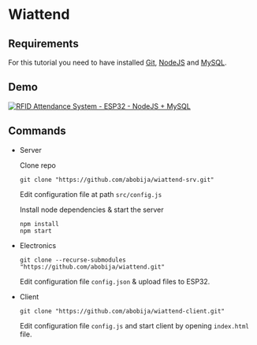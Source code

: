 # Wiattend

## Requirements

For this tutorial you need to have installed [Git](https://git-scm.com/downloads), [NodeJS](https://nodejs.org) and [MySQL](https://www.mysql.com/).

## Demo

[![RFID Attendance System - ESP32 - NodeJS + MySQL](https://img.youtube.com/vi/TH8eR9hSwzc/hqdefault.jpg)](https://www.youtube.com/watch?v=TH8eR9hSwzc)

## Commands

  - Server

    Clone repo
    
    ```
    git clone "https://github.com/abobija/wiattend-srv.git"
    ```
    
    Edit configuration file at path `src/config.js`
    
    Install node dependencies & start the server
    
    ```
    npm install
    npm start
    ```

  - Electronics

    ```
    git clone --recurse-submodules "https://github.com/abobija/wiattend.git"
    ```
    
    Edit configuration file `config.json` & upload files to ESP32.

  - Client

    ```
    git clone "https://github.com/abobija/wiattend-client.git"
    ```
    
    Edit configuration file `config.js` and start client by opening `index.html` file.

